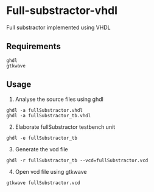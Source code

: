 # Full-substractor-vhdl
Full substractor implemented using VHDL

## Requirements
```
ghdl
gtkwave
```

## Usage
1) Analyse the source files using ghdl
```
ghdl -a fullSubstractor.vhdl
ghdl -a fullSubstractor_tb.vhdl
```

2) Elaborate fullSubstractor testbench unit
```
ghdl -e fullSubstractor_tb
```

3) Generate the vcd file
```
ghdl -r fullSubstractor_tb --vcd=fullSubstractor.vcd
```

4) Open vcd file using gtkwave
```
gtkwave fullSubstractor.vcd
```